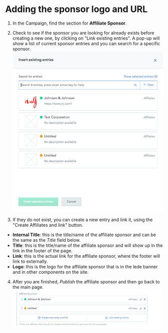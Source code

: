 # Adding the sponsor logo and URL

1) In the Campaign, find the section for **Affiliate Sponsor**.

2) Check to see if the sponsor you are looking for already exists before creating a new one, by clicking on "Link existing entries". A pop-up will show a list of current sponsor entries and you can search for a specific sponsor.
![Sponsor](../_assets/insert-sponsor-popup.png)

3) If they do not exist, you can create a new entry and link it, using the "Create Affiliates and link" button.
  - **Internal Title**: this is the title/name of the affiliate sponsor and can be the same as the _Title_ field below.
  - **Title**: this is the title/name of the affiliate sponsor and will show up in the link in the footer of the page.
  - **Link**: this is the actual link for the affiliate sponsor, where the footer will link to externally.
  - **Logo**: this is the logo for the affiliate sponsor that is in the lede banner and in other components on the site.

4) After you are finished, _Publish_ the affiliate sponsor and then go back to the main page.
![Affiliate sponsor added](../_assets/affiliate-sponsor-added.png)
